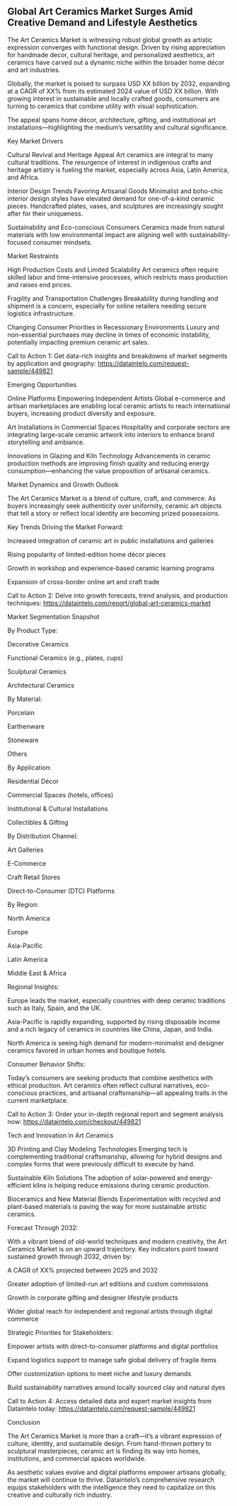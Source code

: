 ## Global Art Ceramics Market Surges Amid Creative Demand and Lifestyle Aesthetics

The Art Ceramics Market is witnessing robust global growth as artistic expression converges with functional design. Driven by rising appreciation for handmade decor, cultural heritage, and personalized aesthetics, art ceramics have carved out a dynamic niche within the broader home décor and art industries.

Globally, the market is poised to surpass USD XX billion by 2032, expanding at a CAGR of XX% from its estimated 2024 value of USD XX billion. With growing interest in sustainable and locally crafted goods, consumers are turning to ceramics that combine utility with visual sophistication.

The appeal spans home décor, architecture, gifting, and institutional art installations—highlighting the medium’s versatility and cultural significance.

Key Market Drivers

Cultural Revival and Heritage Appeal
Art ceramics are integral to many cultural traditions. The resurgence of interest in indigenous crafts and heritage artistry is fueling the market, especially across Asia, Latin America, and Africa.

Interior Design Trends Favoring Artisanal Goods
Minimalist and boho-chic interior design styles have elevated demand for one-of-a-kind ceramic pieces. Handcrafted plates, vases, and sculptures are increasingly sought after for their uniqueness.

Sustainability and Eco-conscious Consumers
Ceramics made from natural materials with low environmental impact are aligning well with sustainability-focused consumer mindsets.

Market Restraints

High Production Costs and Limited Scalability
Art ceramics often require skilled labor and time-intensive processes, which restricts mass production and raises end prices.

Fragility and Transportation Challenges
Breakability during handling and shipment is a concern, especially for online retailers needing secure logistics infrastructure.

Changing Consumer Priorities in Recessionary Environments
Luxury and non-essential purchases may decline in times of economic instability, potentially impacting premium ceramic art sales.

Call to Action 1:
Get data-rich insights and breakdowns of market segments by application and geography:
https://dataintelo.com/request-sample/449821

Emerging Opportunities

Online Platforms Empowering Independent Artists
Global e-commerce and artisan marketplaces are enabling local ceramic artists to reach international buyers, increasing product diversity and exposure.

Art Installations in Commercial Spaces
Hospitality and corporate sectors are integrating large-scale ceramic artwork into interiors to enhance brand storytelling and ambiance.

Innovations in Glazing and Kiln Technology
Advancements in ceramic production methods are improving finish quality and reducing energy consumption—enhancing the value proposition of artisanal ceramics.

Market Dynamics and Growth Outlook

The Art Ceramics Market is a blend of culture, craft, and commerce. As buyers increasingly seek authenticity over uniformity, ceramic art objects that tell a story or reflect local identity are becoming prized possessions.

Key Trends Driving the Market Forward:

Increased integration of ceramic art in public installations and galleries

Rising popularity of limited-edition home décor pieces

Growth in workshop and experience-based ceramic learning programs

Expansion of cross-border online art and craft trade

Call to Action 2:
Delve into growth forecasts, trend analysis, and production techniques:
https://dataintelo.com/report/global-art-ceramics-market

Market Segmentation Snapshot

By Product Type:

Decorative Ceramics

Functional Ceramics (e.g., plates, cups)

Sculptural Ceramics

Architectural Ceramics

By Material:

Porcelain

Earthenware

Stoneware

Others

By Application:

Residential Décor

Commercial Spaces (hotels, offices)

Institutional & Cultural Installations

Collectibles & Gifting

By Distribution Channel:

Art Galleries

E-Commerce

Craft Retail Stores

Direct-to-Consumer (DTC) Platforms

By Region:

North America

Europe

Asia-Pacific

Latin America

Middle East & Africa

Regional Insights:

Europe leads the market, especially countries with deep ceramic traditions such as Italy, Spain, and the UK.

Asia-Pacific is rapidly expanding, supported by rising disposable income and a rich legacy of ceramics in countries like China, Japan, and India.

North America is seeing high demand for modern-minimalist and designer ceramics favored in urban homes and boutique hotels.

Consumer Behavior Shifts:

Today’s consumers are seeking products that combine aesthetics with ethical production. Art ceramics often reflect cultural narratives, eco-conscious practices, and artisanal craftsmanship—all appealing traits in the current marketplace.

Call to Action 3:
Order your in-depth regional report and segment analysis now:
https://dataintelo.com/checkout/449821

Tech and Innovation in Art Ceramics

3D Printing and Clay Modeling Technologies
Emerging tech is complementing traditional craftsmanship, allowing for hybrid designs and complex forms that were previously difficult to execute by hand.

Sustainable Kiln Solutions
The adoption of solar-powered and energy-efficient kilns is helping reduce emissions during ceramic production.

Bioceramics and New Material Blends
Experimentation with recycled and plant-based materials is paving the way for more sustainable artistic ceramics.

Forecast Through 2032:

With a vibrant blend of old-world techniques and modern creativity, the Art Ceramics Market is on an upward trajectory. Key indicators point toward sustained growth through 2032, driven by:

A CAGR of XX% projected between 2025 and 2032

Greater adoption of limited-run art editions and custom commissions

Growth in corporate gifting and designer lifestyle products

Wider global reach for independent and regional artists through digital commerce

Strategic Priorities for Stakeholders:

Empower artists with direct-to-consumer platforms and digital portfolios

Expand logistics support to manage safe global delivery of fragile items

Offer customization options to meet niche and luxury demands

Build sustainability narratives around locally sourced clay and natural dyes

Call to Action 4:
Access detailed data and expert market insights from Dataintelo today:
https://dataintelo.com/request-sample/449821

Conclusion

The Art Ceramics Market is more than a craft—it’s a vibrant expression of culture, identity, and sustainable design. From hand-thrown pottery to sculptural masterpieces, ceramic art is finding its way into homes, institutions, and commercial spaces worldwide.

As aesthetic values evolve and digital platforms empower artisans globally, the market will continue to thrive. Dataintelo’s comprehensive research equips stakeholders with the intelligence they need to capitalize on this creative and culturally rich industry.
